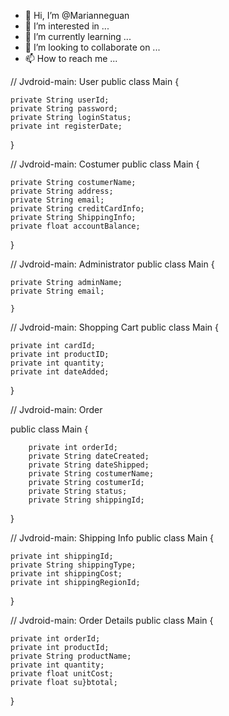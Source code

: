 - 👋 Hi, I’m @Marianneguan
- 👀 I’m interested in ...
- 🌱 I’m currently learning ...
- 💞️ I’m looking to collaborate on ...
- 📫 How to reach me ...

<!---
Marianneguan/Marianneguan is a ✨ special ✨ repository because its `README.md` (this file) appears on your GitHub profile.
You can click the Preview link to take a look at your changes.
--->

// Jvdroid-main: User
public class Main {
	
	private String userId;
    private String password;
    private String loginStatus;
    private int registerDate;
    	
}

// Jvdroid-main: Costumer
public class Main {
	
	private String costumerName;
	private String address;
	private String email;
	private String creditCardInfo;
	private String ShippingInfo;
	private float accountBalance;	
	
}

// Jvdroid-main: Administrator 
public class Main {

    private String adminName;
    private String email;
    
    }

// Jvdroid-main: Shopping Cart 
public class Main {
	
	private int cardId;
	private int productID;
	private int quantity;
	private int dateAdded;
		
}

// Jvdroid-main: Order

public class Main {

		private int orderId;
		private String dateCreated;
		private String dateShipped;
		private String costumerName;
		private String costumerId;
		private String status;
		private String shippingId;
	    	
}

// Jvdroid-main: Shipping Info
public class Main {
	
	private int shippingId;
	private String shippingType;
	private int shippingCost;
	private int shippingRegionId;
		
	
}

// Jvdroid-main: Order Details 
public class Main {
	
	private int orderId;
	private int productId;
	private String productName;
	private int quantity;
	private float unitCost;
	private float su}btotal;
}
